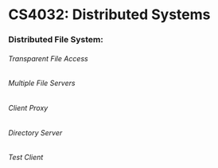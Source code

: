 # CS4032: Distributed Systems

### Distributed File System:

###### Transparent File Access
###### Multiple File Servers
###### Client Proxy
###### Directory Server
###### Test Client
